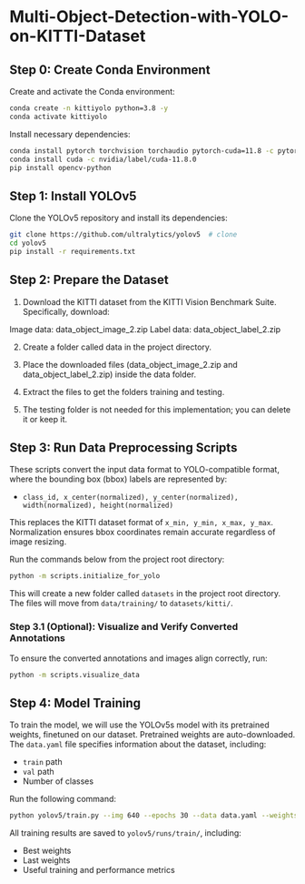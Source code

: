 # Multi-Object-Detection-with-YOLO-on-KITTI-Dataset

## Step 0: Create Conda Environment

Create and activate the Conda environment:

```bash
conda create -n kittiyolo python=3.8 -y
conda activate kittiyolo
```

Install necessary dependencies:

```bash
conda install pytorch torchvision torchaudio pytorch-cuda=11.8 -c pytorch -c nvidia
conda install cuda -c nvidia/label/cuda-11.8.0
pip install opencv-python
```

## Step 1: Install YOLOv5

Clone the YOLOv5 repository and install its dependencies:

```bash
git clone https://github.com/ultralytics/yolov5  # clone
cd yolov5
pip install -r requirements.txt
```

## Step 2: Prepare the Dataset

1. Download the KITTI dataset from the KITTI Vision Benchmark Suite. Specifically, download:

Image data: data_object_image_2.zip
Label data: data_object_label_2.zip

2. Create a folder called data in the project directory.

3. Place the downloaded files (data_object_image_2.zip and data_object_label_2.zip) inside the data folder.

4. Extract the files to get the folders training and testing.

5. The testing folder is not needed for this implementation; you can delete it or keep it.

## Step 3: Run Data Preprocessing Scripts

These scripts convert the input data format to YOLO-compatible format, where the bounding box (bbox) labels are represented by:
- `class_id, x_center(normalized), y_center(normalized), width(normalized), height(normalized)`

This replaces the KITTI dataset format of `x_min, y_min, x_max, y_max`. Normalization ensures bbox coordinates remain accurate regardless of image resizing.

Run the commands below from the project root directory:

```bash
python -m scripts.initialize_for_yolo
```

This will create a new folder called `datasets` in the project root directory. The files will move from `data/training/` to `datasets/kitti/`.

### Step 3.1 (Optional): Visualize and Verify Converted Annotations

To ensure the converted annotations and images align correctly, run:

```bash
python -m scripts.visualize_data
```

## Step 4: Model Training

To train the model, we will use the YOLOv5s model with its pretrained weights, finetuned on our dataset. Pretrained weights are auto-downloaded. The `data.yaml` file specifies information about the dataset, including:
- `train` path
- `val` path
- Number of classes

Run the following command:

```bash
python yolov5/train.py --img 640 --epochs 30 --data data.yaml --weights yolov5s.pt
```

All training results are saved to `yolov5/runs/train/`, including:
- Best weights
- Last weights
- Useful training and performance metrics
```
